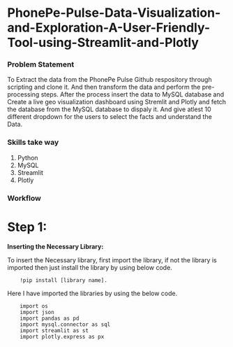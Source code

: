 # PhonePe-Pulse-Data-Visualization-and-Exploration-A-User-Friendly-Tool-using-Streamlit-and-Plotly


### Problem Statement
  To Extract the data from the PhonePe Pulse Github respository through scripting and clone it.  And then transform the data and perform the pre-processing steps. After the process insert the data to MySQL database and Create a live geo visualization dashboard using Stremlit and Plotly and fetch the database from the MySQL database to dispaly it. And give atlest 10 different dropdown for the users to select the facts and understand the Data.

### Skills take way
  1. Python
  2. MySQL
  3. Streamlit
  4. Plotly

### Workflow
# Step 1:
**Inserting the Necessary Library:**

  To insert the Necessary library, first import the library, if not the library is imported then just install the library by using below code.
        
        
        !pip install [library name].
        
  Here I have imported the libraries by using the below code.
        
        import os
        import json
        import pandas as pd
        import mysql.connector as sql
        import streamlit as st
        import plotly.express as px


  
 
